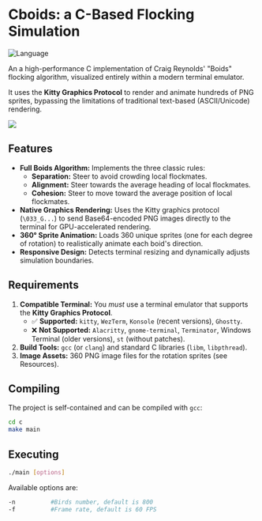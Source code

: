 # Cboids: a C-Based Flocking Simulation

![Language](https://img.shields.io/badge/Language-C-blue.svg)

An a high-performance C implementation of Craig Reynolds' "Boids" flocking algorithm, visualized entirely within a modern terminal emulator.

It uses the **Kitty Graphics Protocol** to render and animate hundreds of PNG sprites, bypassing the limitations of traditional text-based (ASCII/Unicode) rendering.

![](./demo.gif)

##  Features

* **Full Boids Algorithm:** Implements the three classic rules:
    * **Separation:** Steer to avoid crowding local flockmates.
    * **Alignment:** Steer towards the average heading of local flockmates.
    * **Cohesion:** Steer to move toward the average position of local flockmates.
* **Native Graphics Rendering:** Uses the Kitty graphics protocol (`\033_G...`) to send Base64-encoded PNG images directly to the terminal for GPU-accelerated rendering.
* **360° Sprite Animation:** Loads 360 unique sprites (one for each degree of rotation) to realistically animate each boid's direction.
* **Responsive Design:** Detects terminal resizing and dynamically adjusts simulation boundaries.


##  Requirements

1.  **Compatible Terminal:** You *must* use a terminal emulator that supports the **Kitty Graphics Protocol**.
    * ✅ **Supported:** `kitty`, `WezTerm`, `Konsole` (recent versions), `Ghostty`.
    * ❌ **Not Supported:** `Alacritty`, `gnome-terminal`, `Terminator`, Windows Terminal (older versions), `st` (without patches).
2.  **Build Tools:** `gcc` (or `clang`) and standard C libraries (`libm`, `libpthread`).
3.  **Image Assets:** 360 PNG image files for the rotation sprites (see Resources).


## Compiling

The project is self-contained and can be compiled with `gcc`:

```bash
cd c
make main
```

## Executing

```bash
./main [options]
```
Available options are:

```bash
-n          #Birds number, default is 800
-f          #Frame rate, default is 60 FPS
```